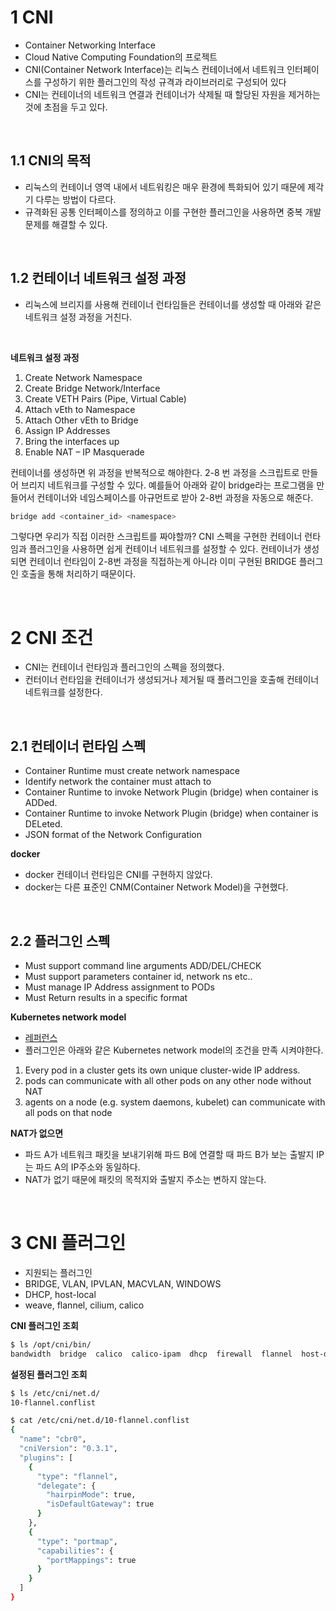 # 1 CNI

- Container Networking Interface
- Cloud Native Computing Foundation의 프로젝트
- CNI(Container Network Interface)는 리눅스 컨테이너에서 네트워크 인터페이스를 구성하기 위한 플러그인의 작성 규격과 라이브러리로 구성되어 있다 
- CNI는 컨테이너의 네트워크 연결과 컨테이너가 삭제될 때 할당된 자원을 제거하는 것에 초점을 두고 있다.

<br>

## 1.1 CNI의 목적

- 리눅스의 컨테이너 영역 내에서 네트워킹은 매우 환경에 특화되어 있기 때문에 제각기 다루는 방법이 다르다.
- 규격화된 공통 인터페이스를 정의하고 이를 구현한 플러그인을 사용하면 중복 개발 문제를 해결할 수 있다.

<br>

## 1.2 컨테이너 네트워크 설정 과정

- 리눅스에 브리지를 사용해 컨테이너 런타임들은 컨테이너를 생성할 때 아래와 같은 네트워크 설정 과정을 거친다.

<br>

**네트워크 설정 과정**

1. Create Network Namespace
2. Create Bridge Network/Interface
3. Create VETH Pairs (Pipe, Virtual Cable) 
4. Attach vEth to Namespace
5. Attach Other vEth to Bridge
6. Assign IP Addresses
7. Bring the interfaces up
8. Enable NAT – IP Masquerade



컨테이너를 생성하면 위 과정을 반복적으로 해야한다. 2-8 번 과정을 스크립트로 만들어 브리지 네트워크를 구성할 수 있다. 예를들어 아래와 같이 bridge라는 프로그램을 만들어서 컨테이너와 네임스페이스를 아규먼트로 받아 2-8번 과정을 자동으로 해준다.

``````bash
bridge add <container_id> <namespace>
``````

그렇다면 우리가 직접 이러한 스크립트를 짜야할까? CNI 스펙을 구현한 컨테이너 런타임과 플러그인을 사용하면 쉽게 컨테이너 네트워크를 설정할 수 있다. 컨테이너가 생성되면 컨테이너 런타임이 2-8번 과정을 직접하는게 아니라 이미 구현된 BRIDGE 플러그인 호출을 통해 처리하기 때문이다.

<br>

# 2 CNI 조건

- CNI는 컨테이너 런타임과 플러그인의 스펙을 정의했다.
- 컨터이너 런타임을 컨테이너가 생성되거나 제거될 때 플러그인을 호출해 컨테이너 네트워크를 설정한다.

<br>

## 2.1 컨테이너 런타임 스펙

- Container Runtime must create network namespace
- Identify network the container must attach to
- Container Runtime to invoke Network Plugin (bridge) when container is ADDed.
- Container Runtime to invoke Network Plugin (bridge) when container is DELeted.
- JSON format of the Network Configuration



**docker**

- docker 컨테이너 런타임은 CNI를 구현하지 않았다.
- docker는 다른 표준인 CNM(Container Network Model)을 구현했다.

<br>

## 2.2 플러그인 스펙

- Must support command line arguments ADD/DEL/CHECK
- Must support parameters container id, network ns etc..
- Must manage IP Address assignment to PODs
- Must Return results in a specific format



**Kubernetes network model**

- [레퍼런스](https://kubernetes.io/docs/concepts/services-networking/#the-kubernetes-network-model)
- 플러그인은 아래와 같은 Kubernetes network model의 조건을 만족 시켜야한다.

1. Every pod in a cluster gets its own unique cluster-wide IP address.
2. pods can communicate with all other pods on any other node without NAT
3. agents on a node (e.g. system daemons, kubelet) can communicate with all pods on that node



**NAT가 없으면**

- 파드 A가 네트워크 패킷을 보내기위해 파드 B에 연결할 때 파드 B가 보는 출발지 IP는 파드 A의 IP주소와 동일하다.
- NAT가 없기 때문에 패킷의 목적지와 출발지   주소는 변하지 않는다.

<br>

# 3 CNI 플러그인

- 지원되는 플러그인
- BRIDGE, VLAN, IPVLAN, MACVLAN, WINDOWS
- DHCP, host-local
- weave, flannel, cilium, calico



**CNI 플러그인 조회**

```bash
$ ls /opt/cni/bin/
bandwidth  bridge  calico  calico-ipam  dhcp  firewall  flannel  host-device  host-local  install  ipvlan  loopback  macvlan  portmap  ptp  sbr  static  tuning  vlan
```



**설정된 플러그인 조회**

```bash
$ ls /etc/cni/net.d/
10-flannel.conflist

$ cat /etc/cni/net.d/10-flannel.conflist
{
  "name": "cbr0",
  "cniVersion": "0.3.1",
  "plugins": [
    {
      "type": "flannel",
      "delegate": {
        "hairpinMode": true,
        "isDefaultGateway": true
      }
    },
    {
      "type": "portmap",
      "capabilities": {
        "portMappings": true
      }
    }
  ]
}
```
